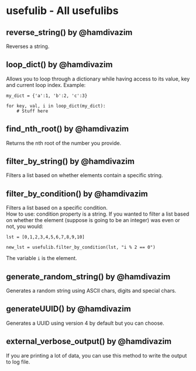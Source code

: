 # usefulib - All usefulibs

## reverse_string() by @hamdivazim
Reverses a string.

## loop_dict() by @hamdivazim
Allows you to loop through a dictionary while having access to its value, key and current loop index.
Example:
```
my_dict = {'a':1, 'b':2, 'c':3}

for key, val, i in loop_dict(my_dict):
    # Stuff here
```

## find_nth_root() by @hamdivazim
Returns the nth root of the number you provide.

## filter_by_string() by @hamdivazim
Filters a list based on whether elements contain a specific string.

## filter_by_condition() by @hamdivazim
Filters a list based on a specific condition.<br>
How to use:
condition property is a string. If you wanted to filter a list based on whether the element (suppose is going to be an integer) was even or not, you would:

```
lst = [0,1,2,3,4,5,6,7,8,9,10]

new_lst = usefulib.filter_by_condition(lst, "i % 2 == 0")
```
The variable `i` is the element.

## generate_random_string() by @hamdivazim
Generates a random string using ASCII chars, digits and special chars.

## generateUUID() by @hamdivazim
Generates a UUID using version 4 by default but you can choose.

## external_verbose_output() by @hamdivazim
If you are printing a lot of data, you can use this method to write the output to log file.
